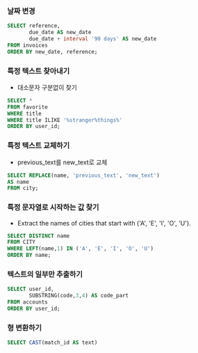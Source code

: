 
### 날짜 변경

```SQL
SELECT reference,
       due_date AS new_date   
       due_date + interval '90 days' AS new_date   
FROM invoices
ORDER BY new_date, reference;

```


### 특정 텍스트 찾아내기
 - 대소문자 구분없이 찾기
```SQL
SELECT *
FROM favorite
WHERE title
WHERE title ILIKE '%stranger%things%'
ORDER BY user_id;
```

### 특정 텍스트 교체하기
- previous_text를 new_text로 교체
```SQL
SELECT REPLACE(name, 'previous_text', 'new_text')
AS name
FROM city;
```

### 특정 문자열로 시작하는 값 찾기
- Extract the names of cities that start with ('A', 'E', 'I', 'O', 'U').

```SQL
SELECT DISTINCT name
FROM CITY
WHERE LEFT(name,1) IN ('A', 'E', 'I', 'O', 'U')
ORDER BY name;
```


### 텍스트의 일부만 추출하기
```SQL
SELECT user_id,
       SUBSTRING(code,3,4) AS code_part
FROM accounts
ORDER BY user_id;

```


### 형 변환하기
```SQL
SELECT CAST(match_id AS text)
```
